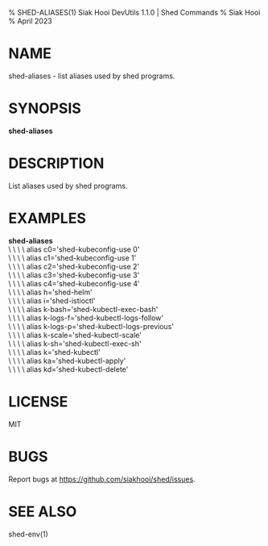 % SHED-ALIASES(1) Siak Hooi DevUtils 1.1.0 | Shed Commands
% Siak Hooi
% April 2023

# NAME
shed-aliases - list aliases used by shed programs.

# SYNOPSIS
**shed-aliases**

# DESCRIPTION
List aliases used by shed programs.

# EXAMPLES
**shed-aliases**\
\ \ \ \  alias c0='shed-kubeconfig-use 0'\
\ \ \ \  alias c1='shed-kubeconfig-use 1'\
\ \ \ \  alias c2='shed-kubeconfig-use 2'\
\ \ \ \  alias c3='shed-kubeconfig-use 3'\
\ \ \ \  alias c4='shed-kubeconfig-use 4'\
\ \ \ \  alias h='shed-helm'\
\ \ \ \  alias i='shed-istioctl'\
\ \ \ \  alias k-bash='shed-kubectl-exec-bash'\
\ \ \ \  alias k-logs-f='shed-kubectl-logs-follow'\
\ \ \ \  alias k-logs-p='shed-kubectl-logs-previous'\
\ \ \ \  alias k-scale='shed-kubectl-scale'\
\ \ \ \  alias k-sh='shed-kubectl-exec-sh'\
\ \ \ \  alias k='shed-kubectl'\
\ \ \ \  alias ka='shed-kubectl-apply'\
\ \ \ \  alias kd='shed-kubectl-delete'

# LICENSE
MIT

# BUGS
Report bugs at https://github.com/siakhooi/shed/issues.

# SEE ALSO
shed-env(1)

